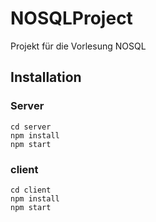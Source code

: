 # NOSQLProject
Projekt für die Vorlesung NOSQL



## Installation

### Server

```
cd server
npm install
npm start
```


### client

```
cd client
npm install
npm start
```
